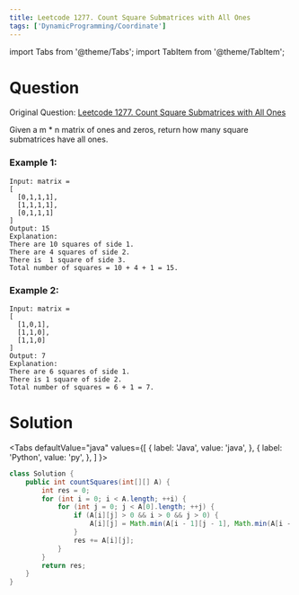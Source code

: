 ```yaml
---
title: Leetcode 1277. Count Square Submatrices with All Ones
tags: ['DynamicProgramming/Coordinate']
---
```


import Tabs from '@theme/Tabs';
import TabItem from '@theme/TabItem';

# Question

Original Question: [Leetcode 1277. Count Square Submatrices with All Ones](https://leetcode.com/problems/count-square-submatrices-with-all-ones/)

Given a m * n matrix of ones and zeros, return how many square submatrices have all ones.

### Example 1:

```
Input: matrix =
[
  [0,1,1,1],
  [1,1,1,1],
  [0,1,1,1]
]
Output: 15
Explanation: 
There are 10 squares of side 1.
There are 4 squares of side 2.
There is  1 square of side 3.
Total number of squares = 10 + 4 + 1 = 15.
```

### Example 2:

```
Input: matrix = 
[
  [1,0,1],
  [1,1,0],
  [1,1,0]
]
Output: 7
Explanation: 
There are 6 squares of side 1.  
There is 1 square of side 2. 
Total number of squares = 6 + 1 = 7.
```

# Solution

<Tabs
defaultValue="java"
values={[
{ label: 'Java', value: 'java', },
{ label: 'Python', value: 'py', },
]
}>
<TabItem value="java">

```java
class Solution {
    public int countSquares(int[][] A) {
        int res = 0;
        for (int i = 0; i < A.length; ++i) {
            for (int j = 0; j < A[0].length; ++j) {
                if (A[i][j] > 0 && i > 0 && j > 0) {
                    A[i][j] = Math.min(A[i - 1][j - 1], Math.min(A[i - 1][j], A[i][j - 1])) + 1;
                }
                res += A[i][j];
            }
        }
        return res;
    }
}
```

</TabItem>
</Tabs>
